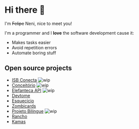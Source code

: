 # Hi there 👋

I'm ~~Felipe~~ Neni, nice to meet you!

I'm a programmer and I **love** the software development cause it:
 
- Makes tasks easier
- Avoid repetition errors
- Automate boring stuff

## Open source projects

- [ISB Conecta](https://github.com/nenitf/isb-conecta_ui#readme) ![wip](https://img.shields.io/badge/%20-WIP-blue)
- [Conceitório](https://github.com/nenitf/conceitorio_ui#readme) ![wip](https://img.shields.io/badge/%20-WIP-blue)
- [Elefanteca API](https://github.com/nenitf/elefanteca_api#readme) ![wip](https://img.shields.io/badge/%20-WIP-blue)
- [Devtome](https://github.com/nenitf/devtome#readme)
- [Esquecicio](https://github.com/nenitf/esquecicio#readme)
- [Zombicards](https://github.com/jooaopc/zombicards#readme)
- [Projeto Bilíngue](https://github.com/nenitf/blog_projeto-bilingue#readme) ![wip](https://img.shields.io/badge/%20-WIP-blue)
- [Rancho](https://github.com/nenitf/rancho#readme)
- [Kamas](https://github.com/nenitf/kamas#readme)
